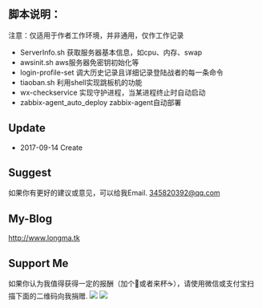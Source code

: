## 脚本说明：
 
注意：仅适用于作者工作环境，并非通用，仅作工作记录

- ServerInfo.sh  获取服务器基本信息，如cpu、内存、swap
- awsinit.sh     aws服务器免密钥初始化等
- login-profile-set 调大历史记录且详细记录登陆战者的每一条命令
- tiaoban.sh    利用shell实现跳板机的功能
- wx-checkservice 实现守护进程，当某进程终止时自动启动
- zabbix-agent_auto_deploy  zabbix-agent自动部署

## Update
- 2017-09-14 Create

## Suggest

如果你有更好的建议或意见，可以给我Email.  345820392@qq.com

## My-Blog
  http://www.longma.tk

## Support Me
如果你认为我值得获得一定的报酬（加个:hamburger:或者来杯☕️），请使用微信或支付宝扫描下面的二维码向我捐赠.
![](http://ovqi1kanv.bkt.clouddn.com/zhifubao.png)
![](http://ovqi1kanv.bkt.clouddn.com/weixin.png)
